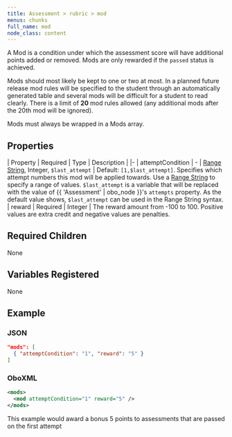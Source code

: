 ```yaml
---
title: Assessment > rubric > mod
menus: chunks
full_name: mod
node_class: content
---
```

A Mod is a condition under which the assessment score will have additional points added or removed.  Mods are only rewarded if the `passed` status is achieved.

Mods should most likely be kept to one or two at most. In a planned future release mod rules will be specified to the student through an automatically generated table and several mods will be difficult for a student to read clearly. There is a limit of **20** mod rules allowed (any additional mods after the 20th mod will be ignored).

Mods must always be wrapped in a Mods array.

## Properties

| Property | Required | Type | Description |
|-
| attemptCondition | - | [Range String](../range_strings.html), Integer, `$last_attempt` | Default: `[1,$last_attempt]`. Specifies which attempt numbers this mod will be applied towards. Use a [Range String](../range_strings.html) to specify a range of values. `$last_attempt` is a variable that will be replaced with the value of {{ 'Assessment' | obo_node }}'s `attempts` property. As the default value shows, `$last_attempt` can be used in the Range String syntax.
| reward | Required | Integer | The reward amount from -100 to 100. Positive values are extra credit and negative values are penalties.

## Required Children

None

## Variables Registered

None

## Example

### JSON

```json
"mods": [
  { "attemptCondition": "1", "reward": "5" }
]
```

### OboXML

```xml
<mods>
  <mod attemptCondition="1" reward="5" />
</mods>
```

This example would award a bonus 5 points to assessments that are passed on the first attempt
